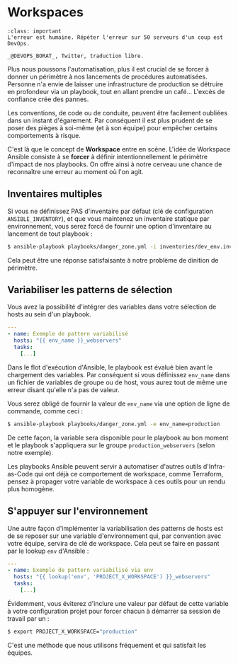# Workspaces

```{admonition} Perle de sagesse
:class: important
L'erreur est humaine. Répéter l'erreur sur 50 serveurs d'un coup est DevOps.

_@DEVOPS_BORAT_, Twitter, traduction libre.
```

Plus nous poussons l'automatisation, plus il est crucial de se forcer à donner un périmètre à nos lancements de procédures automatisées.
Personne n'a envie de laisser une infrastructure de production se détruire en profondeur via un playbook, tout en allant prendre 
un café... L'excès de confiance crée des pannes.

Les conventions, de code ou de conduite, peuvent être facilement oubliées dans un instant d'égarement. Par conséquent il est plus 
prudent de se poser des pièges à soi-même (et à son équipe) pour empêcher certains comportements à risque.

C'est là que le concept de **Workspace** entre en scène. L'idée de Workspace Ansible consiste à se **forcer** à définir intentionnellement le périmètre d'impact de nos playbooks. On offre ainsi à notre cerveau une chance de reconnaître une erreur au moment où l'on agit.


## Inventaires multiples

Si vous ne définissez PAS d'inventaire par défaut (clé de configuration `ANSIBLE_INVENTORY`), et que vous maintenez un inventaire statique par environnement, vous serez forcé de fournir une option d'inventaire au lancement de tout playbook :

```bash session
$ ansible-playbook playbooks/danger_zone.yml -i inventories/dev_env.inventory
```

Cela peut être une réponse satisfaisante à notre problème de dinition de périmètre.

## Variabiliser les patterns de sélection

Vous avez la possibilité d'intégrer des variables dans votre sélection de hosts au sein d'un playbook.

```yaml
---
- name: Exemple de pattern variabilisé
  hosts: "{{ env_name }}_webservers"
  tasks:
    [...]
```

Dans le flot d'exécution d'Ansible, le playbook est évalué bien avant le chargement des variables. Par conséquent si vous définissez `env_name` dans un fichier de variables de groupe ou de host, vous aurez tout de même une erreur disant qu'elle n'a pas de valeur.

Vous serez obligé de fournir la valeur de `env_name` via une option de ligne de commande, comme ceci :

```bash session
$ ansible-playbook playbooks/danger_zone.yml -e env_name=production
```

De cette façon, la variable sera disponible pour le playbook au bon moment et le playbook s'appliquera sur le groupe `production_webservers` (selon notre exemple).

Les playbooks Ansible peuvent servir à automatiser d'autres outils d'Infra-as-Code qui ont déjà ce comportement de workspace, comme Terraform, pensez à propager votre variable de workspace à ces outils pour un rendu plus homogène.

## S'appuyer sur l'environnement

Une autre façon d'implémenter la variabilisation des patterns de hosts est de se reposer sur une variable d'environnement qui, par convention avec votre équipe, servira de clé de workspace. Cela peut se faire en passant par le lookup `env` d'Ansible :

```yaml
---
- name: Exemple de pattern variabilisé via env
  hosts: "{{ lookup('env', 'PROJECT_X_WORKSPACE') }}_webservers"
  tasks:
    [...]
```

Évidemment, vous éviterez d'inclure une valeur par défaut de cette variable à votre configuration projet pour forcer chacun à 
démarrer sa session de travail par un :

```bash session
$ export PROJECT_X_WORKSPACE="production"
```

C'est une méthode que nous utilisons fréquement et qui satisfait les équipes.
